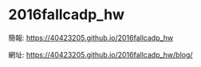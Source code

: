 # 2016fallcadp_hw

簡報: https://40423205.github.io/2016fallcadp_hw

網址: https://40423205.github.io/2016fallcadp_hw/blog/
